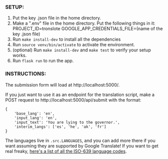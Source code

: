 ### SETUP:

1. Put the key .json file in the home directory.
2. Make a ".env" file in the home directory. Put the following things in it:
PROJECT_ID=tronslote
GOOGLE_APP_CREDENTIALS_FILE=(name of the key .json file)
3. Run `make install-dev` to install all the dependencies
4. Run `source venv/bin/activate` to activate the environment.
5. (optional) Run `make install-dev` and `make test` to verify your setup works.
4. Run `flask run` to run the app.

### INSTRUCTIONS:
The submission form will load at http://localhost:5000/.

If you just want to use it as an endpoint for the translation script, make a POST request to http://localhost:5000/api/submit with the format:

```
{
    'base_lang': 'en', 
    'input_lang': 'en',
    'input_text': 'You are lying to the governor.',
    'interim_langs': ['es', 'he', 'ak', 'fr']
}
```

The languages live in `.src.LANGUAGES`, and you can add more there if you want assuming they are supported by Google Translate! If you want to get real freaky, [here's a list of all the ISO-639 language codes](https://www.loc.gov/standards/iso639-2/php/code_list.php).